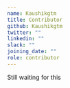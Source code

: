 ```yaml
---
name: Kaushikgtm
title: Contributor
github: Kaushikgtm
twitter: ""
linkedin: ""
slack: ""
joining_date: ""
role: contributor
---
```


Still waiting for this
